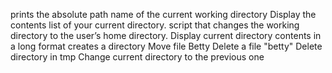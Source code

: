 prints the absolute path name of the current working directory
Display the contents list of your current directory.
script that changes the working directory to the user’s home directory.
Display current directory contents in a long format
creates a directory
Move file Betty
Delete a file "betty"
Delete directory in tmp
Change current directory to the previous one
